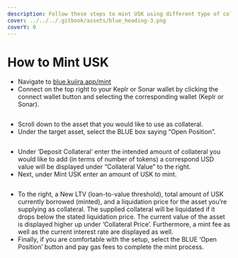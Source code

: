 ```yaml
---
description: Follow these steps to mint USK using different type of collateral on BLUE
cover: ../../../.gitbook/assets/blue_heading-3.png
coverY: 0
---
```


# How to Mint USK

* Navigate to [blue.kujira.app/mint](https://blue.kujira.app/mint)
* Connect on the top right to your Keplr or Sonar wallet by clicking the connect wallet button and selecting the corresponding wallet (Keplr or Sonar).

<figure><img src="https://lh4.googleusercontent.com/3_kk5Llb_AiG6dbLjUsVmcjlDnSVbZl6JPGVhG__BQufqcKPuvrcahPyHAOtf4_lIJsF_f68k2kW0PRw9gAphLzLuzKV8_un7SlpfJxxS2Nsjb9dMqOmOLG4odoxaqlLBU080tADol27Nrs6QseT5EM" alt=""><figcaption></figcaption></figure>

* Scroll down to the asset that you would like to use as collateral.
* Under the target asset, select the BLUE box saying “Open Position”.

<figure><img src="https://lh6.googleusercontent.com/H_oRRalcsymTN3lh--gTXohUl21y-dTjzFvseEVVhWAAYhInnClM-ZXqv7ZUCnnuT7bdR9GPldO4jqxRNTd97f9iLKYAZYdb5aPxxfANZ3CPGIy2SE0V5j4neMlbNBEc3gtSDjL73obmLnNHLl_KIqU" alt=""><figcaption></figcaption></figure>

* Under ‘Deposit Collateral’ enter the intended amount of collateral you would like to add (in terms of number of tokens) a correspond USD value will be displayed under “Collateral Value” to the right.
* Next, under Mint USK enter an amount of USK to mint.

<figure><img src="https://lh5.googleusercontent.com/t6BK9O2StELCwX4-je-56T21KGB5G1d55LLq1mQ1tCdsCztnvggnam_0XWl14LXt9J1W7M7AENFjKbsjTBTR5YqmI5t5DHEQW8OtdIqIO0fujA0vumKH8BNZDHgfdTkH3sDjjs_gWlAm0VibpqE1d5g" alt=""><figcaption></figcaption></figure>

* To the right, a New LTV (loan-to-value threshold), total amount of USK currently borrowed (minted), and a liquidation price for the asset you’re supplying as collateral. The supplied collateral will be liquidated if it drops below the stated liquidation price. The current value of the asset is displayed higher up under ‘Collateral Price’. Furthermore, a mint fee as well as the current interest rate are displayed as well.
* Finally, if you are comfortable with the setup, select the BLUE ‘Open Position’ button and pay gas fees to complete the mint process.

